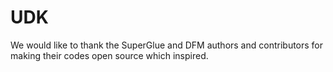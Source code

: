 # UDK







We would like to thank the SuperGlue and DFM authors and contributors for making their codes open source which inspired.


